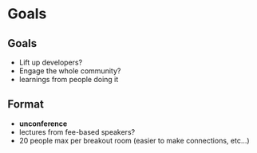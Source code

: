 # Goals

## Goals
* Lift up developers?
* Engage the whole community?
* learnings from people doing it

## Format
* **unconference**
* lectures from fee-based speakers?
* 20 people max per breakout room (easier to make connections, etc...)
